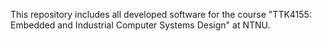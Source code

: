 This repository includes all developed software for the course "TTK4155: Embedded and Industrial Computer Systems Design" at NTNU.
